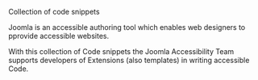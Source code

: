 
Collection of code snippets

Joomla is an accessible authoring tool which enables web designers to pprovide accessible websites.

With this collection of Code snippets the Joomla Accessibility Team supports developers of Extensions (also templates)
in writing accessible Code.  

